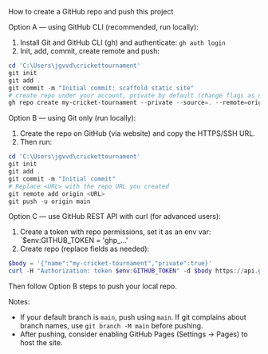 How to create a GitHub repo and push this project

Option A — using GitHub CLI (recommended, run locally):
1. Install Git and GitHub CLI (gh) and authenticate: `gh auth login`
2. Init, add, commit, create remote and push:

```powershell
cd 'C:\Users\jgvvd\crickettournament'
git init
git add .
git commit -m "Initial commit: scaffold static site"
# create repo under your account, private by default (change flags as needed)
gh repo create my-cricket-tournament --private --source=. --remote=origin --push
```

Option B — using Git only (run locally):
1. Create the repo on GitHub (via website) and copy the HTTPS/SSH URL.
2. Then run:

```powershell
cd 'C:\Users\jgvvd\crickettournament'
git init
git add .
git commit -m "Initial commit"
# Replace <URL> with the repo URL you created
git remote add origin <URL>
git push -u origin main
```

Option C — use GitHub REST API with curl (for advanced users):
1. Create a token with repo permissions, set it as an env var: `$env:GITHUB_TOKEN = 'ghp_...'
2. Create repo (replace fields as needed):

```powershell
$body = '{"name":"my-cricket-tournament","private":true}'
curl -H "Authorization: token $env:GITHUB_TOKEN" -d $body https://api.github.com/user/repos
```

Then follow Option B steps to push your local repo.

Notes:
- If your default branch is `main`, push using `main`. If git complains about branch names, use `git branch -M main` before pushing.
- After pushing, consider enabling GitHub Pages (Settings → Pages) to host the site.
